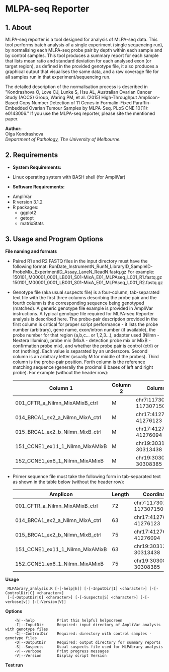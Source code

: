 MLPA-seq Reporter
============

## 1. About
MLPA-seq reporter is a tool designed for analysis of MLPA-seq data. This tool performs batch analysis of a single experiment (single sequencing run), by normalising each MLPA-seq probe pair by depth within each sample and by control samples. This tool produces a summary report for each sample that lists mean ratio and standard deviation for each analysed exon (or target region), as defined in the provided genotype file, it also produces a graphical output that visualises the same data, and a raw coverage file for all samples run in that experiment/sequencing run.

The detailed description of the normalisation process is described in "Kondrashova O, Love CJ, Lunke S, Hsu AL, Australian Ovarian Cancer Study (AOCS) Group, Waring PM, et al. (2015) High-Throughput Amplicon-Based Copy Number Detection of 11 Genes in Formalin-Fixed Paraffin-Embedded Ovarian Tumour Samples by MLPA-Seq. PLoS ONE 10(11): e0143006." If you use the MLPA-seq reporter, please site the mentioned paper.

**Author:**  
Olga Kondrashova  
*Department of Pathology, The University of Melbourne.*


## 2. Requirements
+ **System Requirements:**
* Linux operating system with BASH shell (for AmpliVar)

+ **Software Requirements:**
* AmpliVar  
* R version 3.1.2  
* R packages:  
	- ggplot2
	- getopt
	- matrixStats

## 3. Usage and Program Options
**File naming and formats**  
* Paired R1 and R2 FASTQ files in the input directory must have the following format:
RunDate_InstrumentN_RunN_LibraryID_SampleID-ProbeMix_ExperimentID_Assay_LaneN_ReadN.fastq.gz
For example:
150101_M00001_0001_LB001_S01-MixA_E01_MLPAseq_L001_R1.fastq.gz
150101_M00001_0001_LB001_S01-MixA_E01_MLPAseq_L001_R2.fastq.gz

* Genotype file (aka usual suspects file) is a four-column, tab-separated text file with the first three columns describing the 
probe pair and the fourth column is the corresponding sequence being genotyped (matched). A generic genotype file example is provided in AmpliVar instructions. A typical genotype file required for MLPA-seq Reporter analysis is described here. The probe-pair description provided in the first column is critical for proper script performance - it lists the probe number (arbitrary), gene name, exon/intron number (if available), the probe number for that region (a,b,c... or 1,2,3...), adapter used (Nilmn - Nextera Illumina), probe mix (MixA - detection probe mix or MixB - confirmation probe mix), and whether the probe pair is control (ctrl) or not (nothing). Each value is separated by an underscore. Second column is an arbitrary letter (usually M for middle of the probes). Third column is the probe-pair position. Forth column is the reference matching sequence (generally the proximal 8 bases of left and right probe). For example (without the header row):      

    | Column 1                          |  Column 2  |  Column 3                  |  Variant sequence  | 
    |-----------------------------------|------------|----------------------------|--------------------| 
    |  001_CFTR_a_Nilmn_MixAMixB_ctrl   |  M         |  chr7:117307078-117307150  |  TGCTCTGAAAGAGGAG  | 
    |  014_BRCA1_ex2_a_Nilmn_MixA_ctrl  |  M         |  chr17:41276060-41276123   |  AACGCGAAGAGCAGAT  | 
    |  015_BRCA1_ex2_b_Nilmn_MixB_ctrl  |  M         |  chr17:41276019-41276094   |  AAATCTTAGAGTGTCC  | 
    |  151_CCNE1_ex11_1_Nilmn_MixAMixB  |  M         |  chr19:30313375-30313438   |  CCATGGCAAATGGAAC  | 
    |  152_CCNE1_ex6_1_Nilmn_MixAMixB   |  M         |  chr19:30308310-30308385   |  ACATGATTTTCCAGAC  |  

* Primer sequence file must take the following form in tab-separated text as shown in the table below (without the header row):  

    | Amplicon                          |  Length  |  Coordinate                  |  Flanking primer sequence      | 
    |-----------------------------------|----------|------------------------------|--------------------------------| 
    |  001_CFTR_a_Nilmn_MixAMixB_ctrl   | 72       |  chr7:117307078-117307150    |  (GAACTCAAGCAA.*GAGGTGCAAGAG)  | 
    |  014_BRCA1_ex2_a_Nilmn_MixA_ctrl  | 63       |  chr17:41276060-41276123     |  (CATAGCATTAAT.*ATTTCTTTCTGT)  | 
    |  015_BRCA1_ex2_b_Nilmn_MixB_ctrl  | 75       |  chr17:41276019-41276094     |  (GCGTTGAAGAAG.*AGTCAGCACAAG)  | 
    |  151_CCNE1_ex11_1_Nilmn_MixAMixB  | 63       |  chr19:30313375-30313438     |  (CAGTTTTGAGCT.*TTTGCCCAGCTA)  | 
    |  152_CCNE1_ex6_1_Nilmn_MixAMixB   | 75       |  chr19:30308310-30308385     |  (AAAGTGCTGATC.*TTGACACAGTTC)  | 
        

**Usage**  
~~~  
 MLPAbrary_analysis.R [-[-help|h]] [-[-InputDir|I] <character>] [-[-ControlDir|C] <character>] 
 [-[-OutputDir|O] <character>] [-[-Suspects|S] <character>] [-[-verbose|v]] [-[-Version|V]]  
~~~   

**Options**  
~~~  
    -h|--help          Print this helpful helpscreen  
    -I|--InputDir      Required: input directory of AmpliVar analysis with genotype files  
    -C|--ControlDir    Required: directory with control samples - genotype files  
    -O|--OutputDir     Required: output directory for summary reports  
    -S|--Suspects      Usual suspects file used for MLPAbrary analysis  
    -v|--verbose       Print progress messages  
    -V|--Version       Display script Version  
~~~  
**Test run**


   


 
      
       
